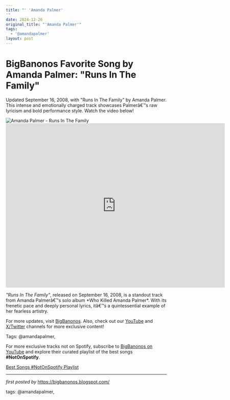 ```yaml
---
title: "' 'Amanda Palmer'
'"
date: 2024-12-26
original_title: "'Amanda Palmer'"
tags:
  - '@amandapalmer'
layout: post
---
```

<!-- Title of the Post -->
<h1 >BigBanonos Favorite Song by Amanda Palmer: "Runs In The Family"</h1> <!-- Introductory Text -->
<p >Updated September 16, 2008, with "Runs In The Family" by Amanda Palmer. This intense and emotionally charged track showcases Palmerâ€™s raw lyricism and bold performance style. Watch the video below!</p> <!-- Featured Image -->
<div > <img src="https://talkstar-photos.s3.amazonaws.com/uploads/6905d7a9-89d0-4e29-81aa-a9c4e6170456/AmandaPalmer_2013-stageshot.jpg" alt="Amanda Palmer - Runs In The Family" />
</div> <!-- YouTube Video Embed -->
<div > <iframe width="685" height="514" src="https://www.youtube.com/embed/5i0o3JRaF2g" title="Amanda Palmer - Runs In The Family [OFFICIAL VIDEO]" frameborder="0" allow="accelerometer; autoplay; clipboard-write; encrypted-media; gyroscope; picture-in-picture; web-share" referrerpolicy="strict-origin-when-cross-origin" allowfullscreen></iframe>
</div> <!-- Song Information -->
<div > <p><em>"Runs In The Family"</em>, released on September 16, 2008, is a standout track from Amanda Palmerâ€™s solo album *Who Killed Amanda Palmer*. With its frenetic pace and deeply personal lyrics, itâ€™s a quintessential example of her fearless artistry.</p>
</div> <!-- Footer Links -->
<div > <p>For more updates, visit <a href="https://bigbanonos.blogspot.com/" target="_blank">BigBanonos</a>. Also, check out our <a href="https://www.youtube.com/@BigBanonos" target="_blank">YouTube</a> and <a href="https://x.com/bigbanonos" target="_blank">X/Twitter</a> channels for more exclusive content!</p>
</div> <!-- Tags -->
<p >Tags: @amandapalmer,</p>


<!--Subscribe and Playlist Links-->
<div>
    <p>For more exclusive tracks not on Spotify, subscribe to <a href="https://www.youtube.com/@BigBanonos" target="_blank">BigBanonos on YouTube</a> and explore their curated playlist of the best songs <strong>#NotOnSpotify</strong>.</p>
    <p><a href="https://www.youtube.com/playlist?list=PLtuNtuTatqI0kFahUCbtbfenC_ET5O_tr" target="_blank">Best Songs #NotOnSpotify Playlist<br /></a></p></div>

<hr />

<p><em>first posted by</em> <a href="https://bigbanonos.blogspot.com/" rel="noopener" target="_new">https://bigbanonos.blogspot.com/</a></p>

<p>tags: @amandapalmer,</p>
